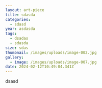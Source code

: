 ```yaml
---
layout: art-piece
title: sdasda
categories:
  - sdasd
year: asdasda
tags:
  - dsadas
  - sdasda
size: sdas
thumbnail: /images/uploads/image-002.jpg
gallery:
  - image: /images/uploads/image-007.jpg
date: 2024-02-12T10:49:04.341Z
---
```

dsasd
